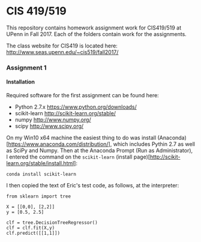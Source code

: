 # CIS 419/519

This repository contains homework assignment work for CIS419/519 at UPenn in Fall 2017.  Each of the folders contain work for the assignments.  

The class website for CIS419 is located here: <http://www.seas.upenn.edu/~cis519/fall2017/>

### Assignment 1

#### Installation

Required software for the first assignment can be found here:

- Python 2.7.x <https://www.python.org/downloads/>
- scikit-learn <http://scikit-learn.org/stable/>
- numpy <http://www.numpy.org/>
- scipy <http://www.scipy.org/>

On my Win10 x64 machine the easiest thing to do was install (Anaconda)[https://www.anaconda.com/distribution/], which includes Pythin 2.7 as well as SciPy and Numpy.  Then at the Anaconda Prompt (Run as Administrator), I entered the command on the `scikit-learn` (install page)[http://scikit-learn.org/stable/install.html]: 

```
conda install scikit-learn
```

I then copied the text of Eric's test code, as follows, at the interpreter:

```
from sklearn import tree

X = [[0,0], [2,2]]
y = [0.5, 2.5]

clf = tree.DecisionTreeRegressor()
clf = clf.fit(X,y)
clf.predict([[1,1]])
```
